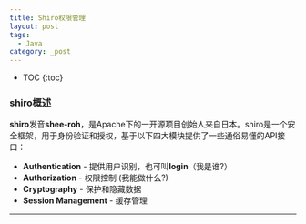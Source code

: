 ```yaml
---
title: Shiro权限管理
layout: post
tags:
  - Java
category: _post
---
```


* TOC
{:toc}

### shiro概述
>
**shiro**发音**shee-roh**，是Apache下的一开源项目创始人来自日本。shiro是一个安全框架，用于身份验证和授权，基于以下四大模块提供了一些通俗易懂的API接口：
>>
- **Authentication** - 提供用户识别，也可叫**login**（我是谁?）
- **Authorization** - 权限控制 (我能做什么?)
- **Cryptography** - 保护和隐藏数据
- **Session Management** - 缓存管理

------------

